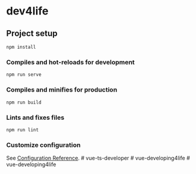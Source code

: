 # dev4life

## Project setup
```
npm install
```

### Compiles and hot-reloads for development
```
npm run serve
```

### Compiles and minifies for production
```
npm run build
```

### Lints and fixes files
```
npm run lint
```

### Customize configuration
See [Configuration Reference](https://cli.vuejs.org/config/).
#   v u e - t s - d e v e l o p e r  
 #   v u e - d e v e l o p i n g 4 l i f e  
 #   v u e - d e v e l o p i n g 4 l i f e  
 